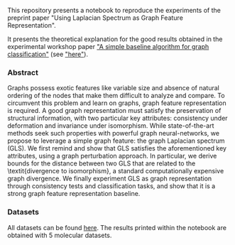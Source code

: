 This repository presents a notebook to reproduce the experiments of the preprint paper "Using Laplacian Spectrum as Graph Feature Representation".

It presents the theoretical explanation for the good results obtained in the experimental workshop paper ["A simple baseline algorithm for graph classification"](https://arxiv.org/abs/1810.09155) (see ["here"](https://github.com/edouardpineau/A-simple-baseline-algorithm-for-graph-classification)).

### Abstract

Graphs possess exotic features like variable size and absence of natural ordering of the nodes that make them difficult to analyze and compare. To circumvent this problem and learn on graphs, graph feature representation is required. A good graph representation must satisfy the preservation of structural information, with two particular key attributes: consistency under deformation and invariance under isomorphism. While state-of-the-art methods seek such properties with powerful graph neural-networks, we propose to leverage a simple graph feature: the graph Laplacian spectrum (GLS). We first remind and show that GLS satisfies the aforementioned key attributes, using a graph perturbation approach. In particular, we derive bounds for the distance between two GLS that are related to the \textit{divergence to isomorphism}, a standard computationally expensive graph divergence. We finally experiment GLS as graph representation through consistency tests and classification tasks, and show that it is a strong graph feature representation baseline.


### Datasets

All datasets can be found [here](https://ls11-www.cs.tu-dortmund.de/staff/morris/graphkerneldatasets). The results printed within the notebook are obtained with 5 molecular datasets.
